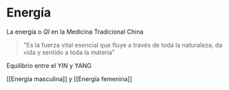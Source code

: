 # Energía

La energía o *QI* en la Medicina Tradicional China

> "Es la fuerza vital esencial que fluye a través de toda la naturaleza, da vida y sentido a toda la materia"

Equilibrio entre el YIN y YANG

[[Energía masculina]] y [[Energía femenina]]